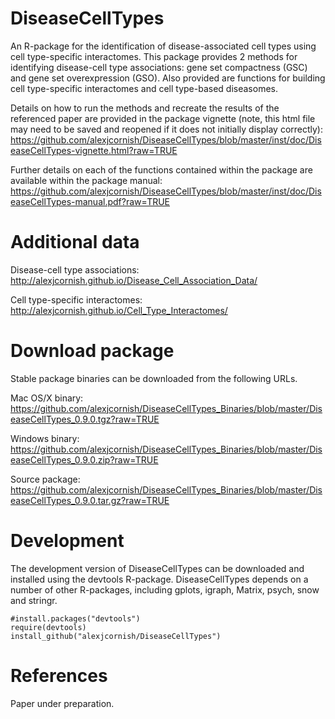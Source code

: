 DiseaseCellTypes
===

An R-package for the identification of disease-associated cell types using cell type-specific interactomes. This package provides 2 methods for identifying disease-cell type associations: gene set compactness (GSC) and gene set overexpression (GSO). Also provided are functions for building cell type-specific interactomes and cell type-based diseasomes.

Details on how to run the methods and recreate the results of the referenced paper are provided in the package vignette (note, this html file may need to be saved and reopened if it does not initially display correctly): https://github.com/alexjcornish/DiseaseCellTypes/blob/master/inst/doc/DiseaseCellTypes-vignette.html?raw=TRUE

Further details on each of the functions contained within the package are available within the package manual: https://github.com/alexjcornish/DiseaseCellTypes/blob/master/inst/doc/DiseaseCellTypes-manual.pdf?raw=TRUE


Additional data
===========

Disease-cell type associations: http://alexjcornish.github.io/Disease_Cell_Association_Data/

Cell type-specific interactomes: http://alexjcornish.github.io/Cell_Type_Interactomes/


Download package
===========

Stable package binaries can be downloaded from the following URLs. 

Mac OS/X binary: https://github.com/alexjcornish/DiseaseCellTypes_Binaries/blob/master/DiseaseCellTypes_0.9.0.tgz?raw=TRUE

Windows binary: https://github.com/alexjcornish/DiseaseCellTypes_Binaries/blob/master/DiseaseCellTypes_0.9.0.zip?raw=TRUE

Source package: https://github.com/alexjcornish/DiseaseCellTypes_Binaries/blob/master/DiseaseCellTypes_0.9.0.tar.gz?raw=TRUE


Development
===========

The development version of DiseaseCellTypes can be downloaded and installed using the devtools R-package. DiseaseCellTypes depends on a number of other R-packages, including gplots, igraph, Matrix, psych, snow and stringr.

```
#install.packages("devtools")
require(devtools)
install_github("alexjcornish/DiseaseCellTypes")
```


References
===========

Paper under preparation.
